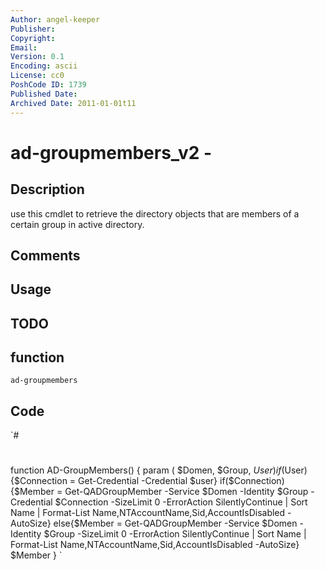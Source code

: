 ```yaml
---
Author: angel-keeper
Publisher: 
Copyright: 
Email: 
Version: 0.1
Encoding: ascii
License: cc0
PoshCode ID: 1739
Published Date: 
Archived Date: 2011-01-01t11
---
```


# ad-groupmembers_v2 - 

## Description

use this cmdlet to retrieve the directory objects that are members of a certain group in active directory.

## Comments



## Usage



## TODO



## function

`ad-groupmembers`

## Code

`#
 #
 function AD-GroupMembers() {
 param (
 $Domen,
 $Group,
 $User
 )
 if ($User){$Connection = Get-Credential -Credential $user}
 if($Connection){$Member = Get-QADGroupMember -Service $Domen -Identity $Group -Credential $Connection -SizeLimit 0 -ErrorAction SilentlyContinue | Sort Name | Format-List Name,NTAccountName,Sid,AccountIsDisabled -AutoSize}
 else{$Member = Get-QADGroupMember -Service $Domen -Identity $Group -SizeLimit 0 -ErrorAction SilentlyContinue | Sort Name | Format-List Name,NTAccountName,Sid,AccountIsDisabled -AutoSize}
 $Member
 }
`

